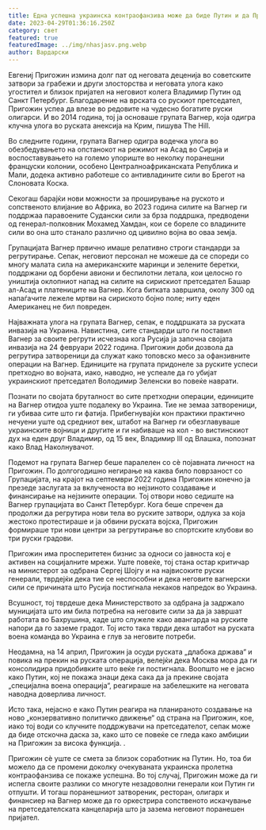 ```yaml
---
title: Една успешна украинска контраофанзива може да биде Путин и да Пригожин
date: 2023-04-29T01:36:16.250Z
category: свет
featured: true
featuredImage: ../img/nhasjasv.png.webp
author: Вардарски
---
```


Евгениј Пригожин измина долг пат од неговата деценија во советските затвори за грабежи и други злосторства и неговата улога како угостител и близок пријател на неговиот колега Владимир Путин од Санкт Петербург. Благодарение на врската со рускиот претседател, Пригожин успеа да влезе во редовите на чудесно богатите руски олигарси. И во 2014 година, тој ја основаше групата Вагнер, која одигра клучна улога во руската анексија на Крим, пишува The Hill.

Во следните години, групата Вагнер одигра водечка улога во обезбедувањето на опстанокот на режимот на Асад во Сирија и воспоставувањето на големо упориште во неколку поранешни француски колонии, особено Централноафриканската Република и Мали, додека активно работеше со антивладините сили во Брегот на Слоновата Коска.

Секогаш барајќи нови можности за проширување на руското и сопственото влијание во Африка, во 2023 година силите на Вагнер ги поддржаа паравоените Судански сили за брза поддршка, предводени од генерал-полковник Мохамед Хамдан, кои се бореле со владините сили во она што станало различно од цивилно војна во оваа земја.

Групацијата Вагнер првично имаше релативно строги стандарди за регрутирање. Сепак, неговиот персонал не можеше да се спореди со многу малата сила на американските маринци и зелените беретки, поддржани од борбени авиони и беспилотни летала, кои целосно го уништија оклопниот напад на силите на сирискиот претседател Башар ал-Асад и платениците на Вагнер. Кога битката завршила, околу 300 од напаѓачите лежеле мртви на сириското бојно поле; ниту еден Американец не бил повреден.

Најважната улога на групата Вагнер, сепак, е поддршката за руската инвазија на Украина. Навистина, сите стандарди што ги поставил Вагнер за своите регрути исчезнаа кога Русија ја започна својата инвазија на 24 февруари 2022 година. Пригожин доби дозвола да регрутира затвореници да служат како топовско месо за офанзивните операции на Вагнер. Единиците на групата придонеле за руските успеси претходно во војната, иако, наводно, не успеале да го убијат украинскиот претседател Володимир Зеленски во повеќе наврати.

Познати по својата бруталност во сите претходни операции, единиците на Вагнер отидоа уште подалеку во Украина. Тие не земаа затвореници, ги убиваа сите што ги фатија. Прибегнувајќи кон практики практично нечуени уште од средниот век, штабот на Вагнер ги обезглавуваше украинските војници и другите и ги набиваше на кол - во вистинскиот дух на еден друг Владимир, од 15 век, Владимир III од Влашка, попознат како Влад Наколнувачот.

Подемот на групата Вагнер беше паралелен со сè појавната личност на Пригожин. По долгогодишно негирање на каква било поврзаност со Групацијата, на крајот на септември 2022 година Пригожин конечно ја презеде заслугата за вклученоста во нејзиното создавање и финансирање на нејзините операции. Тој отвори ново седиште на Вагнер групацијата во Санкт Петербург. Кога беше спречен да продолжи да регрутира нови тела во руските затвори, одлука за која жестоко протестираше и ја обвини руската војска, Пригожин формираше три нови центри за регрутирање во спортските клубови во три руски градови.

Пригожин има просперитетен бизнис за односи со јавноста кој е активен на социјалните мрежи. Уште повеќе, тој стана остар критичар на министерот за одбрана Сергеј Шојгу и на највисоките руски генерали, тврдејќи дека тие се неспособни и дека неговите вагнерски сили се причината што Русија постигнала некаков напредок во Украина.

Всушност, тој тврдеше дека Министерството за одбрана ја задржало муницијата што им била потребна на неговите сили за да ја завршат работата во Бахрушина, каде што служеле како авангарда на руските напори да го заземе градот. Тој исто така тврди дека штабот на руската воена команда во Украина е глув за неговите потреби.

Неодамна, на 14 април, Пригожин ја осуди руската „длабока држава“ и повика на прекин на руската операција, велејќи дека Москва мора да ги консолидира придобивките што веќе ги постигнала. Воопшто не е јасно како Путин, кој не покажа знаци дека сака да ја прекине својата „специјална воена операција“, реагираше на забелешките на неговата наводна доверлива личност.

Исто така, нејасно е како Путин реагира на планираното создавање на ново „конзервативно политичко движење“ од страна на Пригожин, кое, иако тој води со клучните поддржувачи на претседателот, сепак може да биде отскочна даска за, како што се повеќе се гледа како амбиции на Пригожин за висока функција. .

Пригожин сè уште се смета за близок соработник на Путин. Но, тоа би можело да се промени доколку очекуваната украинска пролетна контраофанзива се покаже успешна. Во тој случај, Пригожин може да ги испегла своите разлики со многуте незадоволни генерали кои Путин ги отпушти. И тогаш поранешниот затвореник, ресторан, олигарх и финансиер на Вагнер може да го оркестрира сопственото искачување на претседателската канцеларија што ја зазема неговиот поранешен пријател.
